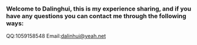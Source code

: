 ### Welcome to Dalinghui, this is my experience sharing, and if you have any questions you can contact me through the following ways:

QQ:1059158548
Email:dalinhui@yeah.net

